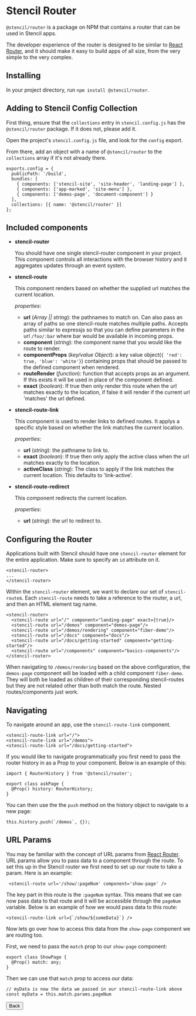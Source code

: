 # Stencil Router

`@stencil/router` is a package on NPM that contains a router that can be used in Stencil apps.

The developer experience of the router is designed to be similar to [React Router](https://reacttraining.com/react-router/), and it should make it easy to build apps of all size, from the very simple to the very complex.

## Installing

In your project directory, run `npm install @stencil/router`.

## Adding to Stencil Config Collection

First thing, ensure that the `collections` entry in `stencil.config.js` has the `@stencil/router` package. If it does not, please add it.

Open the project's `stencil.config.js` file, and look for the `config` export.

From there, add an object with a name of `@stencil/router` to the `collections` array if it's not already there.

```
exports.config = {
  publicPath: '/build',
  bundles: [
    { components: ['stencil-site', 'site-header', 'landing-page'] },
    { components: ['app-marked', 'site-menu'] },
    { components: ['demos-page', 'document-component'] }
  ],
  collections: [{ name: '@stencil/router' }]
};
```

## Included components

- **stencil-router**

  You should have one single stencil-router component in your project.  This component controls all interactions with the browser history and it aggregates updates through an event system.

- **stencil-route**
  
  This component renders based on whether the supplied url matches the current location.

  *properties*:
  - **url** (*Array || string*): the pathnames to match on. Can also pass an array of paths so one stencil-route matches multiple paths. Accepts paths similar to expressjs so that you can define parameters in the url `/foo/:bar` where bar would be available in incoming props.
  - **component** (*string*): the component name that you would like the route to render.
  - **componentProps** (*key/value Object*): a key value object(`{ 'red': true, 'blue': 'white'}`) containing props that should be passed to the defined component when rendered.
  - **routeRender** (*function*): function that accepts props as an argument. If this exists it will be used in place of the component defined.
  - **exact** (*boolean*): If true then only render this route when the url matches exactly to the location, if false it will render if the current url 'matches' the url defined.

- **stencil-route-link**

  This component is used to render links to defined routes.  It applys a specific style based on whether the link matches the current location.

  *properties*:
  - **url** (*string*): the pathname to link to.
  - **exact** (*boolean*): If true then only apply the active class when the url matches exactly to the location.
  - **activeClass** (*string*): The class to apply if the link matches the current location. This defaults to 'link-active'.

- **stencil-route-redirect**

  This component redirects the current location.

  *properties*:
  - **url** (*string*): the url to redirect to.


## Configuring the Router

Applications built with Stencil should have one `stencil-router` element for the entire application. Make sure to specify an `id` attribute on it.

```
<stencil-router>
...
</stencil-router>
```

Within the `stencil-router` element, we want to declare our set of `stencil-route`s. Each `stencil-route` needs to take a reference to the router, a url, and then an HTML element tag name.

```
<stencil-router>
  <stencil-route url="/" component="landing-page" exact={true}/>
  <stencil-route url="/demos" component="demos-page"/>
  <stencil-route url="/demos/rendering" component="fiber-demo"/>
  <stencil-route url="/docs" component="docs"/>
  <stencil-route url="/docs/getting-started" component="getting-started"/>
  <stencil-route url="/components" component="basics-components"/>
</stencil-router>
```

When navigating to `/demos/rendering` based on the above configuration, the `demos-page` component will be loaded with a child component `fiber-demo`. They will both be loaded as children of their corresponding stencil-routes but they are not related other than both match the route. Nested routes/components just work.

## Navigating

To navigate around an app, use the `stencil-route-link` component.

```
<stencil-route-link url="/">
<stencil-route-link url="/demos">
<stencil-route-link url="/docs/getting-started">
```

If you would like to navigate programmatically you first need to pass the router history in as a Prop to your component. Below is an example of this:

```
import { RouterHistory } from '@stencil/router';

export class askPage {
  @Prop() history: RouterHistory;
}
```

You can then use the the `push` method on the history object to navigate to a new page:

```
this.history.push(`/demos`, {});
```

## URL Params

You may be familiar with the concept of URL params from [React Router](https://reacttraining.com/react-router/web/example/url-params). URL params allow you to pass data to a component through the route. To set this up in the Stencil router we first need to set up our route to take a param. Here is an example:

```
 <stencil-route url='/show/:pageNum' component='show-page' />
```

The key part in this route is the `:pageNum` syntax. This means that we can now pass data to that route and it will be accessible through the `pageNum` variable. Below is an example of how we would pass data to this route:

```
<stencil-route-link url={`/show/${someData}`} />
```

Now lets go over how to access this data from the `show-page` component we are routing too.


First, we need to pass the `match` prop to our `show-page` component:

```
export class ShowPage {
  @Prop() match: any;
}
```

Then we can use that `match` prop to access our data:

```
// myData is now the data we passed in our stencil-route-link above
const myData = this.match.params.pageNum
```

<stencil-route-link url="/docs/angular-integration" router="#router" custom="true">
  <button class="backButton">
    Back
  </button>
</stencil-route-link>
